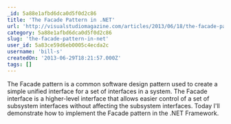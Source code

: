 ```yaml
---
_id: 5a88e1afbd6dca0d5f0d2c86
title: 'The Facade Pattern in .NET'
url: 'http://visualstudiomagazine.com/articles/2013/06/18/the-facade-pattern-in-net.aspx'
category: 5a88e1afbd6dca0d5f0d2c86
slug: 'the-facade-pattern-in-net'
user_id: 5a83ce59d6eb0005c4ecda2c
username: 'bill-s'
createdOn: '2013-06-29T18:21:57.000Z'
tags: []
---
```


The Facade pattern is a common software design pattern used to create a simple unified interface for a set of interfaces in a system. The Facade interface is a higher-level interface that allows easier control of a set of subsystem interfaces without affecting the subsystem interfaces. Today I'll demonstrate how to implement the Facade pattern in the .NET Framework.
